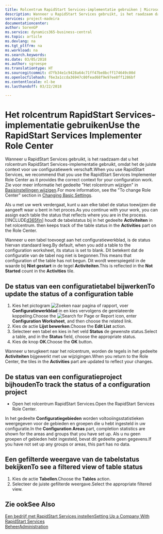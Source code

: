 ```yaml
---
title: Rolcentrum RapidStart Services-implementatie gebruiken | Microsoft Docs
description: Wanneer u RapidStart Services gebruikt, is het raadzaam dat u uw werk traceert en het rolcentrum RapidStart Services-implementatie gebruikt, omdat het de juiste context voor uw configuratiewerk verschaft.
services: project-madeira
documentationcenter: 
author: SorenGP
ms.service: dynamics365-business-central
ms.topic: article
ms.devlang: na
ms.tgt_pltfrm: na
ms.workload: na
ms.search.keywords: 
ms.date: 03/05/2018
ms.author: sgroespe
ms.translationtype: HT
ms.sourcegitcommit: d7fb34e1c9428a64c71ff47be8bcff174649c00d
ms.openlocfilehash: f6e3a1ccda36947c80fead68f9e97ee8ff1286bf
ms.contentlocale: nl-be
ms.lasthandoff: 03/22/2018

---
```

# <a name="use-the-rapidstart-services-implementer-role-center"></a><span data-ttu-id="458a4-103">Het rolcentrum RapidStart Services-implementatie gebruiken</span><span class="sxs-lookup"><span data-stu-id="458a4-103">Use the RapidStart Services Implementer Role Center</span></span>
<span data-ttu-id="458a4-104">Wanneer u RapidStart Services gebruikt, is het raadzaam dat u het rolcentrum RapidStart Services-implementatie gebruikt, omdat het de juiste context voor uw configuratiewerk verschaft.</span><span class="sxs-lookup"><span data-stu-id="458a4-104">When you use RapidStart Services, we recommend that you use the RapidStart Services Implementer Role Center as it provides the correct context for your configuration work.</span></span> <span data-ttu-id="458a4-105">Zie voor meer informatie het gedeelte "Het rolcentrum wijzigen" in [Basisinstellingen wijzigen](ui-change-basic-settings.md).</span><span class="sxs-lookup"><span data-stu-id="458a4-105">For more information, see the "To change Role Center" section in [Changing Basic Settings](ui-change-basic-settings.md).</span></span>

<span data-ttu-id="458a4-106">Als u met uw werk verdergaat, kunt u aan elke tabel de status toewijzen die aangeeft waar u bent in het proces.</span><span class="sxs-lookup"><span data-stu-id="458a4-106">As you continue with your work, you can assign each table the status that reflects where you are in the process.</span></span> [!INCLUDE[d365fin](includes/d365fin_md.md)]<span data-ttu-id="458a4-107"> houdt de tabelstatus bij in het gedeelte **Activiteiten** in het rolcentrum.</span><span class="sxs-lookup"><span data-stu-id="458a4-107"> then keeps track of the table status in the **Activities** part on the Role Center.</span></span>  

<span data-ttu-id="458a4-108">Wanneer u een tabel toevoegt aan het configuratiewerkblad, is de status hiervan standaard leeg.</span><span class="sxs-lookup"><span data-stu-id="458a4-108">By default, when you add a table to the configuration worksheet, its status is set to blank.</span></span> <span data-ttu-id="458a4-109">Dit betekent dat de configuratie van de tabel nog niet is begonnen.</span><span class="sxs-lookup"><span data-stu-id="458a4-109">This means that configuration of the table has not begun.</span></span> <span data-ttu-id="458a4-110">Dit wordt weerspiegeld in de waarde bij **Niet gestart** in de tegel **Activiteiten**.</span><span class="sxs-lookup"><span data-stu-id="458a4-110">This is reflected in the **Not Started** count in the **Activities** tile.</span></span>  

## <a name="to-update-the-status-of-a-configuration-table"></a><span data-ttu-id="458a4-111">De status van een configuratietabel bijwerken</span><span class="sxs-lookup"><span data-stu-id="458a4-111">To update the status of a configuration table</span></span>  
1.  <span data-ttu-id="458a4-112">Kies het pictogram ![Zoeken naar pagina of rapport](media/ui-search/search_small.png "pictogram Zoeken naar pagina of rapport"), voer **Configuratiewerkblad** in en kies vervolgens de gerelateerde koppeling.</span><span class="sxs-lookup"><span data-stu-id="458a4-112">Choose the ![Search for Page or Report](media/ui-search/search_small.png "Search for Page or Report icon") icon, enter **Configuration Worksheet**, and then choose the related link.</span></span>  
2.  <span data-ttu-id="458a4-113">Kies de actie **Lijst bewerken**.</span><span class="sxs-lookup"><span data-stu-id="458a4-113">Choose the **Edit List** action.</span></span>  
3.  <span data-ttu-id="458a4-114">Selecteer een tabel en kies in het veld **Status** de gewenste status.</span><span class="sxs-lookup"><span data-stu-id="458a4-114">Select a table, and in the **Status** field, choose the appropriate status.</span></span>  
4.  <span data-ttu-id="458a4-115">Kies de knop **OK**.</span><span class="sxs-lookup"><span data-stu-id="458a4-115">Choose the **OK** button.</span></span>  

<span data-ttu-id="458a4-116">Wanneer u terugkeert naar het rolcentrum, worden de tegels in het gedeelte **Activiteiten** bijgewerkt met uw wijzigingen.</span><span class="sxs-lookup"><span data-stu-id="458a4-116">When you return to the Role Center, the tiles in the **Activities** part are updated to reflect your changes.</span></span>  

## <a name="to-track-the-status-of-a-configuration-project"></a><span data-ttu-id="458a4-117">De status van een configuratieproject bijhouden</span><span class="sxs-lookup"><span data-stu-id="458a4-117">To track the status of a configuration project</span></span>  
- <span data-ttu-id="458a4-118">Open het rolcentrum RapidStart Services.</span><span class="sxs-lookup"><span data-stu-id="458a4-118">Open the RapidStart Services Role Center.</span></span>  

<span data-ttu-id="458a4-119">In het gedeelte **Configuratiegebieden** worden voltooiingsstatistieken weergegeven voor de gebieden en groepen die u hebt ingesteld in uw configuratie.</span><span class="sxs-lookup"><span data-stu-id="458a4-119">In the **Configuration Areas** part, completion statistics are shown for the areas and groups that you have set up.</span></span> <span data-ttu-id="458a4-120">Als u nu geen groepen of gebieden hebt ingesteld, bevat dit gedeelte geen gegevens.</span><span class="sxs-lookup"><span data-stu-id="458a4-120">If you have not set up any groups or areas, this part has no data.</span></span>  

## <a name="to-see-a-filtered-view-of-table-status"></a><span data-ttu-id="458a4-121">Een gefilterde weergave van de tabelstatus bekijken</span><span class="sxs-lookup"><span data-stu-id="458a4-121">To see a filtered view of table status</span></span>  
1. <span data-ttu-id="458a4-122">Kies de actie **Tabellen**.</span><span class="sxs-lookup"><span data-stu-id="458a4-122">Choose the **Tables** action.</span></span>  
2. <span data-ttu-id="458a4-123">Selecteer de juiste gefilterde weergave.</span><span class="sxs-lookup"><span data-stu-id="458a4-123">Select the appropriate filtered view.</span></span>  

## <a name="see-also"></a><span data-ttu-id="458a4-124">Zie ook</span><span class="sxs-lookup"><span data-stu-id="458a4-124">See Also</span></span>  
[<span data-ttu-id="458a4-125">Een bedrijf met RapidStart Services instellen</span><span class="sxs-lookup"><span data-stu-id="458a4-125">Setting Up a Company With RapidStart Services</span></span>](admin-set-up-a-company-with-rapidstart.md)  
[<span data-ttu-id="458a4-126">Beheer</span><span class="sxs-lookup"><span data-stu-id="458a4-126">Administration</span></span>](admin-setup-and-administration.md)

